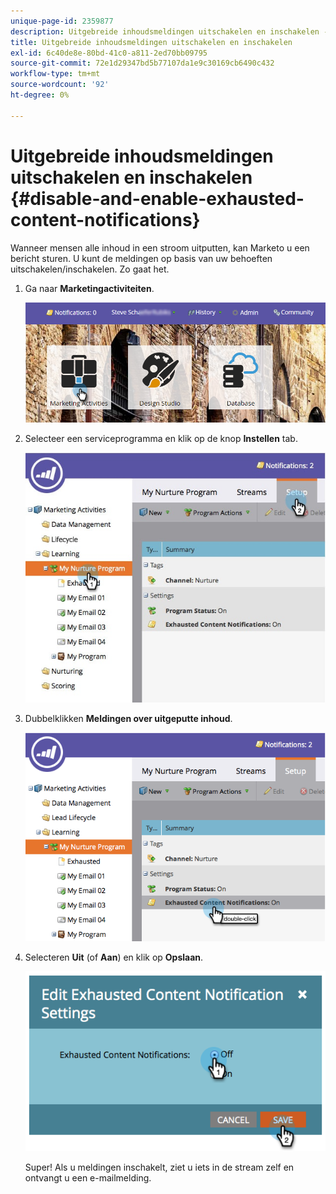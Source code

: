 ```yaml
---
unique-page-id: 2359877
description: Uitgebreide inhoudsmeldingen uitschakelen en inschakelen - Marketo Docs - Productdocumentatie
title: Uitgebreide inhoudsmeldingen uitschakelen en inschakelen
exl-id: 6c40de8e-80bd-41c0-a811-2ed70bb09795
source-git-commit: 72e1d29347bd5b77107da1e9c30169cb6490c432
workflow-type: tm+mt
source-wordcount: '92'
ht-degree: 0%

---
```


# Uitgebreide inhoudsmeldingen uitschakelen en inschakelen {#disable-and-enable-exhausted-content-notifications}

Wanneer mensen alle inhoud in een stroom uitputten, kan Marketo u een bericht sturen. U kunt de meldingen op basis van uw behoeften uitschakelen/inschakelen. Zo gaat het.

1. Ga naar **Marketingactiviteiten**.

   ![](assets/login-marketing-activities-1.png)

1. Selecteer een serviceprogramma en klik op de knop **Instellen** tab.

   ![](assets/setuptab.jpg)

1. Dubbelklikken **Meldingen over uitgeputte inhoud**.

   ![](assets/image2014-9-15-17-3a28-3a11.png)

1. Selecteren **Uit** (of **Aan**) en klik op **Opslaan**.

   ![](assets/image2014-9-15-17-3a28-3a15.png)

   Super! Als u meldingen inschakelt, ziet u iets in de stream zelf en ontvangt u een e-mailmelding.
